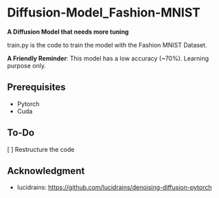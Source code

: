 # Diffusion-Model_Fashion-MNIST
**A Diffusion Model that needs more tuning**

train.py is the code to train the model with the Fashion MNIST Dataset.

**A Friendly Reminder**: This model has a low accuracy (~70%). Learning purpose only.

## Prerequisites
- Pytorch
- Cuda

## To-Do
[ ] Restructure the code

## Acknowledgment
- lucidrains: https://github.com/lucidrains/denoising-diffusion-pytorch 

